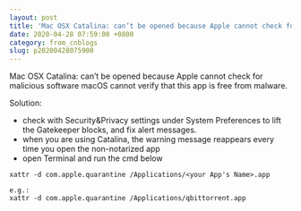 ```yaml
---
layout: post
title: 'Mac OSX Catalina: can’t be opened because Apple cannot check for malicious software'
date: 2020-04-28 07:59:00 +0800
category: from_cnblogs
slug: p20200428075900
---
```


Mac OSX Catalina: can’t be opened because Apple cannot check for malicious software
macOS cannot verify that this app is free from malware.

Solution:
 - check with Security&Privacy settings under System Preferences to lift the Gatekeeper blocks, and fix alert messages.
 - when you are using Catalina, the warning message reappears every time you open the non-notarized app
 - open Terminal and run the cmd below

```
xattr -d com.apple.quarantine /Applications/<your App's Name>.app

e.g.: 
xattr -d com.apple.quarantine /Applications/qbittorrent.app
```